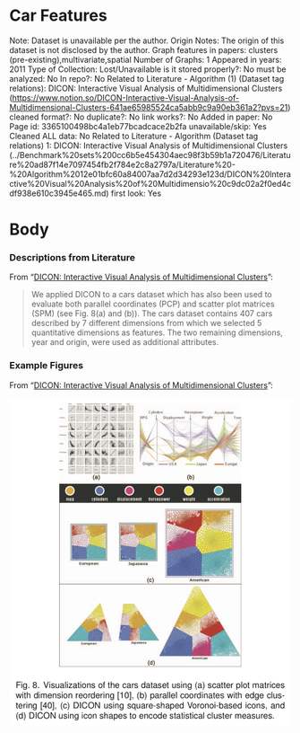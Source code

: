 # Car Features

Note: Dataset is unavailable per the author.
Origin Notes: The origin of this dataset is not disclosed by the author.
Graph features in papers: clusters (pre-existing),multivariate,spatial
Number of Graphs: 1
Appeared in years: 2011
Type of Collection: Lost/Unavailable
is it stored properly?: No
must be analyzed: No
In repo?: No
Related to Literature - Algorithm (1) (Dataset tag relations): DICON: Interactive Visual Analysis of Multidimensional Clusters (https://www.notion.so/DICON-Interactive-Visual-Analysis-of-Multidimensional-Clusters-641ae65985524ca5abb9c9a90eb361a2?pvs=21)
cleaned format?: No
duplicate?: No
link works?: No
Added in paper: No
Page id: 3365100498bc4a1eb77bcadcace2b2fa
unavailable/skip: Yes
Cleaned ALL data: No
Related to Literature - Algorithm (Dataset tag relations) 1: DICON: Interactive Visual Analysis of Multidimensional Clusters (../Benchmark%20sets%200cc6b5e454304aec98f3b59b1a720476/Literature%20ad87f14e7097454fb2f784e2c8a2797a/Literature%20-%20Algorithm%2012e01bfc60a84007aa7d2d34293e123d/DICON%20Interactive%20Visual%20Analysis%20of%20Multidimensio%20c9dc02a2f0ed4cdf938e610c3945e465.md)
first look: Yes

# Body

### Descriptions from Literature

From “[DICON: Interactive Visual Analysis of Multidimensional Clusters](https://doi.org/10.1109/TVCG.2011.188)”:

> We applied DICON to a cars dataset which has also been used to evaluate both parallel coordinates (PCP) and scatter plot matrices (SPM) (see Fig. 8(a) and (b)). The cars dataset contains 407 cars described by 7 different dimensions from which we selected 5 quantitative dimensions as features. The two remaining dimensions, year and origin, were used as additional attributes.
> 

### Example Figures

From “[DICON: Interactive Visual Analysis of Multidimensional Clusters](https://doi.org/10.1109/TVCG.2011.188)”:

![IMG_0010.jpeg](Car%20Features%203365100498bc4a1eb77bcadcace2b2fa/IMG_0010.jpeg)
